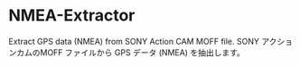 # NMEA-Extractor
Extract GPS data (NMEA) from SONY Action CAM MOFF file.  SONY アクションカムのMOFF ファイルから GPS データ (NMEA) を抽出します。

